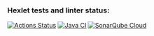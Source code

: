 ### Hexlet tests and linter status:
[![Actions Status](https://github.com/pavelchervonenko/java-project-78/actions/workflows/hexlet-check.yml/badge.svg)](https://github.com/pavelchervonenko/java-project-78/actions) [![Java CI](https://github.com/pavelchervonenko/java-project-78/actions/workflows/main.yml/badge.svg)](https://github.com/pavelchervonenko/java-project-78/actions/workflows/main.yml) [![SonarQube Cloud](https://sonarcloud.io/images/project_badges/sonarcloud-dark.svg)](https://sonarcloud.io/summary/new_code?id=pavelchervonenko_java-project-78)
